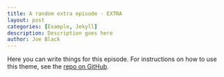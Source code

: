 ```yaml
---
title: A random extra episode - EXTRA
layout: post
categories: [Example, Jekyll]
description: Description goes here
author: Joe Black
---
```


Here you can write things for this episode.
For instructions on how to use this theme, see the [repo on GitHub](https://github.com/PandaSekh/Jekyll-Podcaster).
